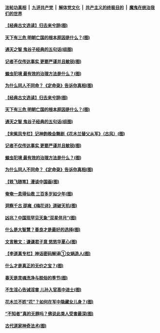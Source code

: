 ####  [法轮功真相](../../../../basic/blob/master/README.md?t=04302331) &nbsp;|&nbsp; [九评共产党](../../../../9ping.md/blob/master/README.md?t=04302331) &nbsp;|&nbsp; [解体党文化](../../../../jtdwh.md/blob/master/README.md?t=04302331)  &nbsp;|&nbsp; [共产主义的终极目的](../../../../gczydzjmd.md/blob/master/README.md?t=04302331) &nbsp;|&nbsp; [魔鬼在统治我们的世界](../../../../mgztzwmdsj.md/blob/master/README.md?t=04302331) 

#### [【经典古文选读】归去来兮辞(图)](../pages/p7/931634.md?t=04302331) 

#### [天下有三危 明朝亡国的根本原因是什么？(图)](../pages/p7/931538.md?t=04302331) 

#### [通天之智 鬼谷子经典的五句话(组图)](../pages/p7/931429.md?t=04302331) 

#### [记者不仅传达事实 更要严谨并且敏锐(图)](../pages/p7/931163.md?t=04302331) 

#### [蝗虫犯境 最有效的治理方法是什么？(图)](../pages/p7/931397.md?t=04302331) 

#### [为什么同人不同命？《定命录》告诉你真相(图)](../pages/p7/931426.md?t=04302331) 

#### [【经典古文选读】归去来兮辞(图)](../pages/p7/931634.md?t=04302331) 

#### [天下有三危 明朝亡国的根本原因是什么？(图)](../pages/p7/931538.md?t=04302331) 

#### [通天之智 鬼谷子经典的五句话(组图)](../pages/p7/931429.md?t=04302331) 

#### [【宋紫凤专栏】记神韵晚会舞剧《花木兰替父从军》（古风）(图)](../pages/p7/931299.md?t=04302331) 

#### [记者不仅传达事实 更要严谨并且敏锐(图)](../pages/p7/931163.md?t=04302331) 

#### [蝗虫犯境 最有效的治理方法是什么？(图)](../pages/p7/931397.md?t=04302331) 

#### [为什么同人不同命？《定命录》告诉你真相(图)](../pages/p7/931426.md?t=04302331) 

#### [【轶飞随笔】漫谈中国画(图)](../pages/p7/931297.md?t=04302331) 

#### [奄奄一息得仙救 三百多岁如少年(图)](../pages/p7/931314.md?t=04302331) 

#### [洞察千古 邵雍《梅花诗》道破天机(图)](../pages/p7/931411.md?t=04302331) 

#### [凶兆？中国现罕见天象“双星伴月”(图)](../pages/p7/931270.md?t=04302331) 

#### [什么是大智慧？善良才是最好的选择(图)](../pages/p7/930754.md?t=04302331) 

#### [文言散文：谦谦君子意 悠悠华夏心(图)](../pages/p7/930575.md?t=04302331) 

#### [【李道真专栏】神话密码解译①女娲造人(图)](../pages/p7/931284.md?t=04302331) 

#### [什么才是真正的无价之宝？(图)](../pages/p7/930788.md?t=04302331) 

#### [春天是灵魂洗净与脱俗的季节(图)](../pages/p7/930581.md?t=04302331) 

#### [不生淫心告诫淫害 儿孙入官高中进士(图)](../pages/p7/931161.md?t=04302331) 

#### [花木兰不姓“花”？如何在军中隐藏女儿身？(图)](../pages/p7/930583.md?t=04302331) 

#### [“不知者”真的无罪吗？佛说此类人受害最深(图)](../pages/p7/930772.md?t=04302331) 

#### [古代道家神奇法术(图)](../pages/p7/930225.md?t=04302331) 

